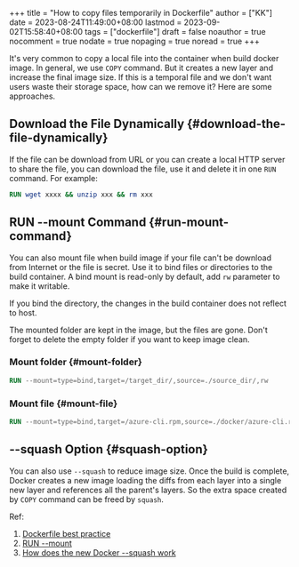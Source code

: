 +++
title = "How to copy files temporarily in Dockerfile"
author = ["KK"]
date = 2023-08-24T11:49:00+08:00
lastmod = 2023-09-02T15:58:40+08:00
tags = ["dockerfile"]
draft = false
noauthor = true
nocomment = true
nodate = true
nopaging = true
noread = true
+++

It's very common to copy a local file into the container when build docker image. In general, we use `COPY` command. But it creates a new layer and increase the final image size. If this is a temporal file and we don't want users waste their storage space, how can we remove it? Here are some approaches.


## Download the File Dynamically {#download-the-file-dynamically}

If the file can be download from URL or you can create a local HTTP server to share the file, you can download the file, use it and delete it in one `RUN` command. For example:

```dockerfile
RUN wget xxxx && unzip xxx && rm xxx
```


## RUN --mount Command {#run-mount-command}

You can also mount file when build image if your file can't be download from Internet or the file is secret. Use it to bind files or directories to the build container. A bind mount is read-only by default, add `rw` parameter to make it writable.

If you bind the directory, the changes in the build container does not reflect to host.

The mounted folder are kept in the image, but the files are gone. Don't forget to delete the empty folder if you want to keep image clean.


### Mount folder {#mount-folder}

```dockerfile
RUN --mount=type=bind,target=/target_dir/,source=./source_dir/,rw
```


### Mount file {#mount-file}

```dockerfile
RUN --mount=type=bind,target=/azure-cli.rpm,source=./docker/azure-cli.rpm tdnf install ca-certificates /azure-cli.rpm -y && tdnf clean all
```


## --squash Option {#squash-option}

You can also use `--squash` to reduce image size.
Once the build is complete, Docker creates a new image loading the diffs from each layer into a single new layer and references all the parent's layers. So the extra space created by `COPY` command can be freed by `squash`.

Ref:

1.  [Dockerfile best practice](https://docs.docker.com/develop/develop-images/dockerfile_best-practices/)
2.  [RUN --mount](https://github.com/moby/buildkit/blob/master/frontend/dockerfile/docs/reference.md#run---mount)
3.  [How does the new Docker --squash work](https://stackoverflow.com/questions/41764336/how-does-the-new-docker-squash-work)
